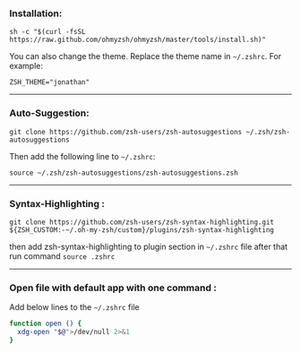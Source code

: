 ### Installation:

```
sh -c "$(curl -fsSL https://raw.github.com/ohmyzsh/ohmyzsh/master/tools/install.sh)"
```

You can also change the theme. Replace the theme name in `~/.zshrc`. For example:

```
ZSH_THEME="jonathan"
```

---
### Auto-Suggestion:

```
git clone https://github.com/zsh-users/zsh-autosuggestions ~/.zsh/zsh-autosuggestions
```

Then add the following line to `~/.zshrc`:
```
source ~/.zsh/zsh-autosuggestions/zsh-autosuggestions.zsh
```
---
### Syntax-Highlighting :

```
git clone https://github.com/zsh-users/zsh-syntax-highlighting.git ${ZSH_CUSTOM:-~/.oh-my-zsh/custom}/plugins/zsh-syntax-highlighting
```

then add zsh-syntax-highlighting to plugin section in `~/.zshrc` file 
after that run command `source .zshrc`

---
### Open file with default app with one command :
Add below lines to the `~/.zshrc` file
```bash
function open () {
  xdg-open "$@">/dev/null 2>&1
}
```
